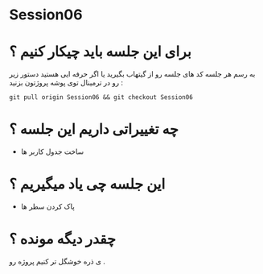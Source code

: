 # Session06

# برای این جلسه باید چیکار کنیم ؟

به رسم هر جلسه کد های جلسه رو از گیتهاب بگیرید یا اگر حرفه ایی هستید دستور زیر رو در ترمینال توی پوشه پروژتون بزنید :
```shell
git pull origin Session06 && git checkout Session06
```

# چه تغییراتی داریم این جلسه ؟

- ساخت جدول کاربر ها

# این جلسه چی یاد میگیریم ؟

- پاک کردن سطر ها

# چقدر دیگه مونده ؟

ی ذره خوشگل تر کنیم پروژه رو .


